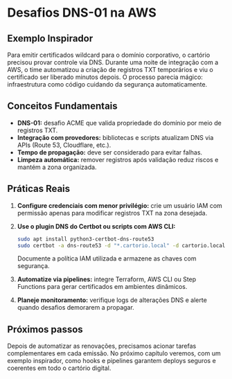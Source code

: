 # Desafios DNS-01 na AWS

## Exemplo Inspirador

Para emitir certificados wildcard para o domínio corporativo, o cartório precisou provar controle via DNS. Durante uma noite de integração com a AWS, o time automatizou a criação de registros TXT temporários e viu o certificado ser liberado minutos depois. O processo parecia mágico: infraestrutura como código cuidando da segurança automaticamente.

## Conceitos Fundamentais

- **DNS-01:** desafio ACME que valida propriedade do domínio por meio de registros TXT.
- **Integração com provedores:** bibliotecas e scripts atualizam DNS via APIs (Route 53, Cloudflare, etc.).
- **Tempo de propagação:** deve ser considerado para evitar falhas.
- **Limpeza automática:** remover registros após validação reduz riscos e mantém a zona organizada.

## Práticas Reais

1. **Configure credenciais com menor privilégio:** crie um usuário IAM com permissão apenas para modificar registros TXT na zona desejada.

2. **Use o plugin DNS do Certbot ou scripts com AWS CLI:**
   ```bash
   sudo apt install python3-certbot-dns-route53
   sudo certbot -a dns-route53 -d "*.cartorio.local" -d cartorio.local --agree-tos --register-unsafely-without-email
   ```
   Documente a política IAM utilizada e armazene as chaves com segurança.

3. **Automatize via pipelines:** integre Terraform, AWS CLI ou Step Functions para gerar certificados em ambientes dinâmicos.

4. **Planeje monitoramento:** verifique logs de alterações DNS e alerte quando desafios demorarem a propagar.

## Próximos passos

Depois de automatizar as renovações, precisamos acionar tarefas complementares em cada emissão. No próximo capítulo veremos, com um exemplo inspirador, como hooks e pipelines garantem deploys seguros e coerentes em todo o cartório digital.
